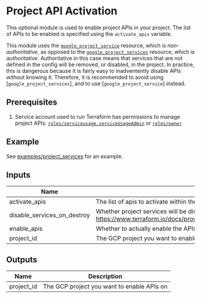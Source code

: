 # Project API Activation

This optional module is used to enable project APIs in your project. The list of
APIs to be enabled is specified using the `activate_apis` variable.

This module uses the [`google_project_service`](https://www.terraform.io/docs/providers/google/r/google_project_service.html)
resource, which is  _non-authoritative_, as opposed to the [`google_project_services`](https://www.terraform.io/docs/providers/google/r/google_project_services.html)
resource, which is _authoritative_. Authoritative in this case means that services
that are not defined in the config will be removed, or disabled, in the project.
In practice, this is dangerous because it is fairly easy to inadventently disable
APIs without knowing it. Therefore, it is recommended to avoid using
[`google_project_services`], and to use [`google_project_service`] instead.


## Prerequisites

1. Service account used to run Terraform has permissions to manage project APIs:
[`roles/serviceusage.serviceUsageAdmin`](https://cloud.google.com/iam/docs/understanding-roles#service-usage-roles) or [`roles/owner`](https://cloud.google.com/iam/docs/understanding-roles#primitive_role_definitions)

## Example

See [examples/project_services](./examples/project_services) for an example.

[^]: (autogen_docs_start)


## Inputs

| Name | Description | Type | Default | Required |
|------|-------------|:----:|:-----:|:-----:|
| activate_apis | The list of apis to activate within the project | list | - | yes |
| disable_services_on_destroy | Whether project services will be disabled when the resources are destroyed. https://www.terraform.io/docs/providers/google/r/google_project_service.html#disable_on_destroy | string | `true` | no |
| enable_apis | Whether to actually enable the APIs. If false, this module is a no-op. | string | `true` | no |
| project_id | The GCP project you want to enable APIs on | string | - | yes |

## Outputs

| Name | Description |
|------|-------------|
| project_id | The GCP project you want to enable APIs on |

[^]: (autogen_docs_end)